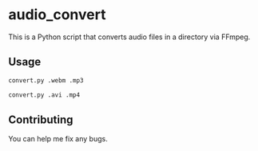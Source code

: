 # audio_convert
This is a Python script that converts audio files in a directory via FFmpeg.

## Usage
```bash
convert.py .webm .mp3

convert.py .avi .mp4
```

## Contributing
You can help me fix any bugs.
